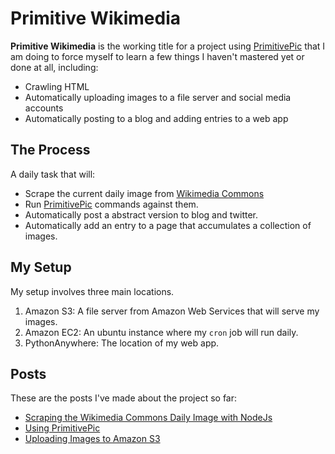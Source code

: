 
# Primitive Wikimedia #

**Primitive Wikimedia** is the working title for a project using
[PrimitivePic](https://github.com/fogleman/primitive) that I am doing to force
myself to learn a few things I haven't mastered yet or done at all, including:

* Crawling HTML
* Automatically uploading images to a file server and social media accounts
* Automatically posting to a blog and adding entries to a web app

## The Process #

A daily task that will:

* Scrape the current daily image from [Wikimedia Commons](https://commons.wikimedia.org/wiki/Main_Page)
* Run [PrimitivePic](https://github.com/fogleman/primitive) commands against them.
* Automatically post a abstract version to blog and twitter.
* Automatically add an entry to a page that accumulates a collection of images.

## My Setup #

My setup involves three main locations.

1. Amazon S3: A file server from Amazon Web Services that will serve my images.
2. Amazon EC2: An ubuntu instance where my `cron` job will run daily.
3. PythonAnywhere: The location of my web app.

## Posts #

These are the posts I've made about the project so far:

* [Scraping the Wikimedia Commons Daily Image with NodeJs](/blog/post/2016/09/prog001_scrapeDailyImage)
* [Using PrimitivePic](/blog/post/2016/10/prog001_primitiveImageProgram)
* [Uploading Images to Amazon S3](/blog/post/2016/10/prog001_s3-upload)